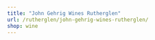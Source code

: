 ```yaml
---
title: "John Gehrig Wines Rutherglen"
url: /rutherglen/john-gehrig-wines-rutherglen/
shop: wine
---
```

